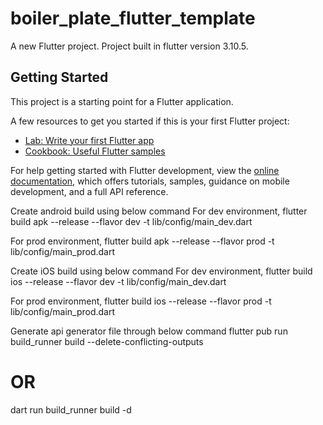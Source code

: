 # boiler_plate_flutter_template

A new Flutter project. Project built in flutter version 3.10.5.

## Getting Started

This project is a starting point for a Flutter application.

A few resources to get you started if this is your first Flutter project:

- [Lab: Write your first Flutter app](https://docs.flutter.dev/get-started/codelab)
- [Cookbook: Useful Flutter samples](https://docs.flutter.dev/cookbook)

For help getting started with Flutter development, view the
[online documentation](https://docs.flutter.dev/), which offers tutorials, samples, guidance on
mobile development, and a full API reference.

Create android build using below command
For dev environment,
flutter build apk --release --flavor dev -t lib/config/main_dev.dart

For prod environment,
flutter build apk --release --flavor prod -t lib/config/main_prod.dart

Create iOS build using below command
For dev environment,
flutter build ios --release --flavor dev -t lib/config/main_dev.dart

For prod environment,
flutter build ios --release --flavor prod -t lib/config/main_prod.dart

Generate api generator file through below command
flutter pub run build_runner build --delete-conflicting-outputs
# OR
dart run build_runner build -d